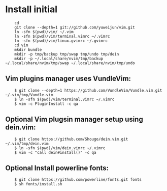 # Install initial

```
    cd
    git clone --depth=1 git://github.com/yuweijun/vim.git
    ln -sfn $(pwd)/vim/ ~/.vim
    ln -sfn $(pwd)/vim/terminal.vimrc ~/.vimrc
    ln -sfn $(pwd)/vim/linux.gvimrc ~/.gvimrc
    cd vim
    mkdir bundle
    mkdir -p tmp/backup tmp/swap tmp/undo tmp/dein
    mkdir -p ~/.local/share/nvim/tmp/backup ~/.local/share/nvim/tmp/swap ~/.local/share/nvim/tmp/undo
```

## Vim plugins manager uses VundleVim:

```
    $ git clone --depth=1 https://github.com/VundleVim/Vundle.vim.git ~/.vim/tmp/Vundle.vim
    $ ln -sfn $(pwd)/vim/terminal.vimrc ~/.vimrc
    $ vim -c PluginInstall -c qa
```

## Optional Vim plugsin manager setup using dein.vim:

```
    $ git clone https://github.com/Shougo/dein.vim.git ~/.vim/tmp/dein.vim
    $ ln -sfn $(pwd)/vim/dein.vimrc ~/.vimrc
    $ vim -c "call dein#install()" -c qa

```

## Optional Install powerline fonts:

```
    $ git clone https://github.com/powerline/fonts.git fonts
    $ sh fonts/install.sh
```

